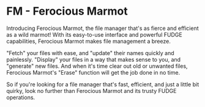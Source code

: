 # FM - Ferocious Marmot

Introducing Ferocious Marmot, the file manager that's as fierce and
efficient as a wild marmot! With its easy-to-use interface and powerful
FUDGE capabilities, Ferocious Marmot makes file management a breeze.

"Fetch" your files with ease, and "update" their names quickly and painlessly.
"Display" your files in a way that makes sense to you, and "generate" new files.
And when it's time clear out old or unwanted files, Ferocious Marmot's "Erase"
function will get the job done in no time.

So if you're looking for a file manager that's fast, efficient, and just
a little bit quirky, look no further than Ferocious Marmot and its trusty
FUDGE operations.
